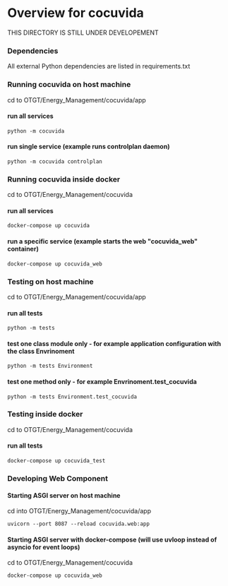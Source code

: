 # Overview for cocuvida
THIS DIRECTORY IS STILL UNDER DEVELOPEMENT

### Dependencies
All external Python dependencies are listed in requirements.txt

### Running cocuvida on host machine
cd to OTGT/Energy_Management/cocuvida/app
#### run all services
```
python -m cocuvida
```
#### run single service (example runs controlplan daemon)
```
python -m cocuvida controlplan
```

### Running cocuvida inside docker
cd to OTGT/Energy_Management/cocuvida
#### run all services
```
docker-compose up cocuvida
```
#### run a specific service (example starts the web "cocuvida_web" container)
```
docker-compose up cocuvida_web
```

### Testing on host machine
cd to OTGT/Energy_Management/cocuvida/app
#### run all tests
```
python -m tests
```
#### test one class module only - for example application configuration with the class Envrinoment
```
python -m tests Environment
```
#### test one method only - for example Envrinoment.test_cocuvida
```
python -m tests Environment.test_cocuvida
```

### Testing inside docker
cd to OTGT/Energy_Management/cocuvida
#### run all tests
```
docker-compose up cocuvida_test
```

### Developing Web Component
#### Starting ASGI server on host machine
cd into OTGT/Energy_Management/cocuvida/app
```
uvicorn --port 8087 --reload cocuvida.web:app
```
#### Starting ASGI server with docker-compose (will use uvloop instead of asyncio for event loops)
cd to OTGT/Energy_Management/cocuvida
```
docker-compose up cocuvida_web
```
